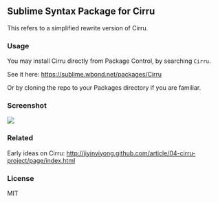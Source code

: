 
## Sublime Syntax Package for Cirru

This refers to a simplified rewrite version of Cirru.

### Usage

You may install Cirru directly from Package Control, by searching `Cirru`.

See it here: https://sublime.wbond.net/packages/Cirru

Or by cloning the repo to your Packages directory if you are familiar.

### Screenshot

![](http://ww2.sinaimg.cn/large/62752320gw1e99528qzsdj21540nsq76.jpg)

### Related

Early ideas on Cirru:
http://jiyinyiyong.github.com/article/04-cirru-project/page/index.html

### License

MIT